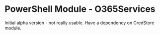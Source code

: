 # PowerShell Module - O365Services
Initial alpha version - not really usable. Have a dependency on CredStore module.